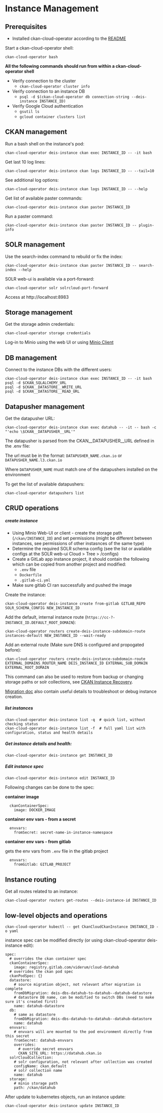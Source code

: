 # Instance Management


## Prerequisites

* Installed ckan-cloud-operator according to the [README](/README.md)

Start a ckan-cloud-operator shell:

```
ckan-cloud-operator bash
```

**All the following commands should run from within a ckan-cloud-operator shell**

* Verify connection to the cluster
  * `ckan-cloud-operator cluster info`
* Verify connection to an instance DB
  * `psql -d $(ckan-cloud-operator db connection-string --deis-instance INSTANCE_ID)`
* Verify Google Cloud authentication
  * `gsutil ls`
  * `gcloud container clusters list`


## CKAN management

Run a bash shell on the instance's pod:

```
ckan-cloud-operator deis-instance ckan exec INSTANCE_ID -- -it bash
```

Get last 10 log lines:

```
ckan-cloud-operator deis-instance ckan logs INSTANCE_ID -- --tail=10
```

See additional log options:

```
ckan-cloud-operator deis-instance ckan logs INSTANCE_ID -- --help
```

Get list of available paster commands:

```
ckan-cloud-operator deis-instance ckan paster INSTANCE_ID
```

Run a paster command:

```
ckan-cloud-operator deis-instance ckan paster INSTANCE_ID -- plugin-info
```


## SOLR management

Use the search-index command to rebuild or fix the index:

```
ckan-cloud-operator deis-instance ckan paster INSTANCE_ID -- search-index --help
```

SOLR web-ui is available via a port-forward:

```
ckan-cloud-operator solr solrcloud-port-forward
```

Access at http://localhost:8983


## Storage management

Get the storage admin credentials:

```
ckan-cloud-operator storage credentials
```

Log-in to Minio using the web UI or using [Minio Client](https://docs.minio.io/docs/minio-client-quickstart-guide.html)


## DB management

Connect to the instance DBs with the different users:

```
ckan-cloud-operator deis-instance ckan exec INSTANCE_ID -- -it bash
psql -d $CKAN_SQLALCHEMY_URL
psql -d $CKAN__DATASTORE__WRITE_URL
psql -d $CKAN__DATASTORE__READ_URL
```


## Datapusher management

Get the datapusher URL:

```
ckan-cloud-operator deis-instance ckan exec datahub -- -it -- bash -c "'echo \$CKAN__DATAPUSHER__URL'"
```

The datapusher is parsed from the CKAN__DATAPUSHER__URL defined in the .env file:

The url must be in the format: `DATAPUSHER_NAME.ckan.io` or `DATAPUSHER_NAME.l3.ckan.io`

Where `DATAPUSHER_NAME` must match one of the datapushers installed on the environment

To get the list of available datapushers:

```
ckan-cloud-operator datapushers list
```


## CRUD operations

##### create instance

* Using Minio Web-UI or client - create the storage path (`/ckan/INSTANCE_ID`) and set permissions (might be different between instances, see permissions of other instasnces of the same type)
* Determine the required SOLR schema config (see the list or available configs at the SOLR web-ui Cloud > Tree > /configs)
* Create a GitLab app instance project, it should contain the following which can be copied from another project and modified:
  * `.env` file
  * `Dockerfile`
  * `.gitlab-ci.yml`
* Make sure gitlab CI ran successfully and pushed the image

Create the instance:

```
ckan-cloud-operator deis-instance create from-gitlab GITLAB_REPO SOLR_SCHEMA_CONFIG NEW_INSTANCE_ID
```

Add the default, internal instance route (`https://cc-?-INSTANCE_ID.DEFAULT_ROOT_DOMAIN`):

```
ckan-cloud-operator routers create-deis-instance-subdomain-route instances-default NEW_INSTANCE_ID --wait-ready
```

Add an external route (Make sure DNS is configured and propogated before):

```
ckan-cloud-operator routers create-deis-instance-subdomain-route EXTERNAL_DOMAINS_ROUTER_NAME DEIS_INSTANCE_ID EXTERNAL_SUB_DOMAIN EXTERNAL_ROOT_DOMAIN
```

This command can also be used to restore from backup or changing storage paths or solr collections, see [CKAN Instance Recovery](https://github.com/ViderumGlobal/ckan-cloud-operator/blob/master/docs/DISASTER-RECOVERY.md#ckan-instance-recovery).

[Migration doc](https://github.com/ViderumGlobal/ckan-cloud-operator/blob/master/docs/IMPORT-DEIS.md) also contain useful details to troubleshoot or debug instance creation.

##### list instances

```
ckan-cloud-operator deis-instance list -q  # quick list, without checking status
ckan-cloud-operator deis-instance list -f  # full yaml list with configuration, status and health details
```

##### Get instance details and health:

```
ckan-cloud-operator deis-instance get INSTANCE_ID
```

##### Edit instance spec

```
ckan-cloud-operator deis-instance edit INSTANCE_ID
```

Following changes can be done to the spec:

**container image**

```
  ckanContainerSpec:
    image: DOCKER_IMAGE
```

**container env vars - from a secret**

```
  envvars:
    fromSecret: secret-name-in-instance-namespace
```

**container env vars - from gitlab**

gets the env vars from `.env` file in the gitlab project

```
  envvars:
    fromGitlab: GITLAB_PROJECT
```


## Instance routing

Get all routes related to an instance:

```
ckan-cloud-operator routers get-routes --deis-instance-id INSTANCE_ID
```


## low-level objects and operations

```
ckan-cloud-operator kubectl -- get CkanCloudCkanInstance INSTANCE_ID -o yaml
```

instance spec can be modified directly (or using ckan-cloud-operator deis-instance edit):

```
spec:
  # overrides the ckan container spec
  ckanContainerSpec:
    image: registry.gitlab.com/viderum/cloud-datahub
  # overrides the ckan pod spec
  ckanPodSpec: {}
  datastore:
    # source migration object, not relevant after migration is complete
    fromDbMigration: deis-dbs-datahub-to-datahub--datahub-datastore
    # datastore DB name, can be modified to switch DBs (need to make sure it's created first)
    name: datahub-datastore
  db:
    # same as datastore
    fromDbMigration: deis-dbs-datahub-to-datahub--datahub-datastore
    name: datahub
  envvars:
    # envvars will are mounted to the pod environment directly from this secret
    fromSecret: datahub-envvars
    overrides:
      # override secret envvars
      CKAN_SITE_URL: https://datahub.ckan.io
  solrCloudCollection:
    # solr configuration, not relevant after collection was created
    configName: ckan_default
    # solr collection name
    name: datahub
  storage:
    # minio storage path
    path: /ckan/datahub
```

After update to kubernetes objects, run an instance update:

```
ckan-cloud-operator deis-instance update INSTANCE_ID
```

